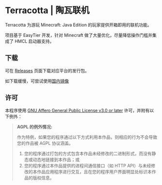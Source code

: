 # Terracotta | 陶瓦联机

Terracotta 为游玩 Minecraft: Java Edition 的玩家提供开箱即用的联机功能。

项目基于 EasyTier 开发，针对 Minecraft 做了大量优化，尽量降低操作门槛并集成了 HMCL 启动器支持。

## 下载

可在 [Releases](https://github.com/burningtnt/Terracotta/releases) 页面下载对应平台的发行包。

如下载缓慢，可尝试使用[国内镜像](https://gitee.com/burningtnt/Terracotta/releases)

## 许可
本程序使用 [GNU Affero General Public License v3.0 or later](https://github.com/burningtnt/Terracotta/blob/master/LICENSE) 许可，并附有以下例外：

> **AGPL 的例外情况:**
>
> 作为特例，如果您的程序通过以下方式利用本作品，则相应的行为不会导致您的作品被 AGPL 协议涵盖。
> 1. 您的程序通过打包的方式包含本作品未经修改的二进制形式，而没有静态或动态地链接到本作品；或
> 2. 您的程序通过本作品提供的进程间通信接口（如 HTTP API）与未经修改的本作品应用程序进行交互，且在您的程序用户界面明显处标识本作品的版权信息。

